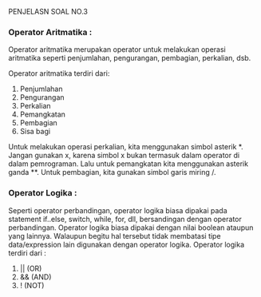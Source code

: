 PENJELASN SOAL NO.3

### **Operator Aritmatika :**
Operator aritmatika merupakan operator untuk melakukan operasi aritmatika seperti penjumlahan, pengurangan, pembagian, perkalian, dsb.

Operator aritmatika terdiri dari:
1. Penjumlahan
2. Pengurangan
3. Perkalian
4. Pemangkatan
5. Pembagian
6. Sisa bagi

Untuk melakukan operasi perkalian, kita menggunakan simbol asterik *. Jangan gunakan x, karena simbol x bukan termasuk dalam operator di dalam pemrograman. Lalu untuk pemangkatan kita menggunakan asterik ganda **. Untuk pembagian, kita gunakan simbol garis miring /.

### **Operator Logika :**
Seperti operator perbandingan, operator logika biasa dipakai pada statement if..else, switch, while, for, dll, bersandingan dengan operator perbandingan. Operator logika biasa dipakai dengan nilai boolean ataupun yang lainnya. Walaupun begitu hal tersebut tidak membatasi tipe data/expression lain digunakan dengan operator logika.
Operator logika terdiri dari : 
1. || (OR)
2. && (AND)
3. ! (NOT)